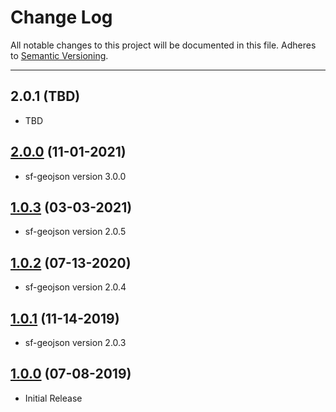 # Change Log
All notable changes to this project will be documented in this file.
Adheres to [Semantic Versioning](http://semver.org/).

---

## 2.0.1 (TBD)

* TBD

## [2.0.0](https://github.com/ngageoint/ogc-api-features-json-java/releases/tag/2.0.0) (11-01-2021)

* sf-geojson version 3.0.0

## [1.0.3](https://github.com/ngageoint/ogc-api-features-json-java/releases/tag/1.0.3) (03-03-2021)

* sf-geojson version 2.0.5

## [1.0.2](https://github.com/ngageoint/ogc-api-features-json-java/releases/tag/1.0.2) (07-13-2020)

* sf-geojson version 2.0.4

## [1.0.1](https://github.com/ngageoint/ogc-api-features-json-java/releases/tag/1.0.1) (11-14-2019)

* sf-geojson version 2.0.3

## [1.0.0](https://github.com/ngageoint/ogc-api-features-json-java/releases/tag/1.0.0) (07-08-2019)

* Initial Release
